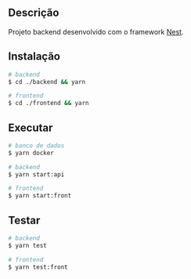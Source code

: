 ## Descrição
Projeto backend desenvolvido com o framework [Nest](https://github.com/nestjs/nest).

## Instalação
```bash
# backend
$ cd ./backend && yarn

# frontend
$ cd ./frontend && yarn
```

## Executar

```bash
# banco de dados
$ yarn docker

# backend
$ yarn start:api

# frontend
$ yarn start:front
```

## Testar

```bash
# backend
$ yarn test

# frontend
$ yarn test:front
```